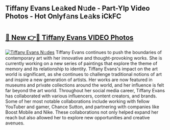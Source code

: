 ## Tiffany Evans Le𝚊ked N𝚞de - Part-YIp Video Photos - Hot Onlyf𝚊ns Le𝚊ks iCkFC

# <h2><a href="http://ac18251.deff.icu/?id=Tiffany+Evans">🔗 New 👉🔴 Tiffany Evans VIDEO Photos</a></h2>

[![Tiffany Evans N𝚞des](https://i.imgur.com/rIISA9y.gif)](http://ac18251.deff.icu/?id=Tiffany+Evans)
Tiffany Evans continues to push the boundaries of contemporary art with her innovative and thought-provoking works. She is currently working on a new series of paintings that explore the theme of memory and its relationship to identity. Tiffany Evans's impact on the art world is significant, as she continues to challenge traditional notions of art and inspire a new generation of artists. Her works are now featured in museums and private collections around the world, and her influence is felt far beyond the art world. Throughout her social media career, Tiffany Evans has collaborated with various influencers, content creators, and brands. Some of her most notable collaborations include working with fellow YouTuber and gamer, Chance Sutton, and partnering with companies like Boost Mobile and Nike. These collaborations not only helped expand her reach but also allowed her to explore new opportunities and creative avenues.
